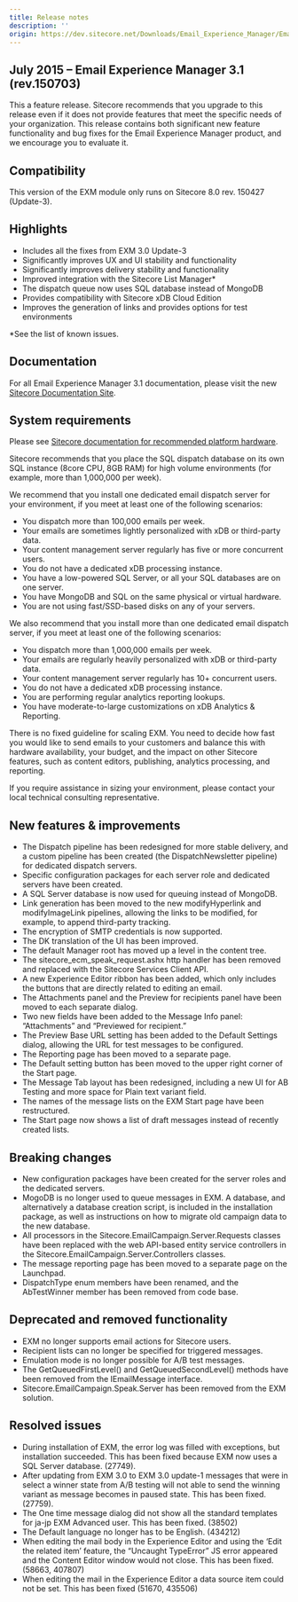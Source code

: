 ```yaml
---
title: Release notes
description: ''
origin: https://dev.sitecore.net/Downloads/Email_Experience_Manager/Email_Experience_Manager_31/Email_Experience_Manager_31_Initial_Release/Version_Resources/Release_Notes
---
```


## July 2015 – Email Experience Manager 3.1 (rev.150703)

This a feature release. Sitecore recommends that you upgrade to this release even if it does not provide features that meet the specific needs of your organization. This release contains both significant new feature functionality and bug fixes for the Email Experience Manager product, and we encourage you to evaluate it.

## Compatibility

This version of the EXM module only runs on Sitecore 8.0 rev. 150427 (Update-3).

## Highlights

-   Includes all the fixes from EXM 3.0 Update-3
-   Significantly improves UX and UI stability and functionality
-   Significantly improves delivery stability and functionality
-   Improved integration with the Sitecore List Manager*
-   The dispatch queue now uses SQL database instead of MongoDB
-   Provides compatibility with Sitecore xDB Cloud Edition
-   Improves the generation of links and provides options for test environments

*See the list of known issues.

## Documentation

For all Email Experience Manager 3.1 documentation, please visit the new [Sitecore Documentation Site](https://doc.sitecore.net/).

## System requirements

Please see [Sitecore documentation for recommended platform hardware](/downloads/Sitecore_Experience_Platform/8_0/Sitecore_Experience_Platform_80_Update3).

Sitecore recommends that you place the SQL dispatch database on its own SQL instance (8core CPU, 8GB RAM) for high volume environments (for example, more than 1,000,000 per week).

We recommend that you install one dedicated email dispatch server for your environment, if you meet at least one of the following scenarios:

-   You dispatch more than 100,000 emails per week.
-   Your emails are sometimes lightly personalized with xDB or third-party data.
-   Your content management server regularly has five or more concurrent users.
-   You do not have a dedicated xDB processing instance.
-   You have a low-powered SQL Server, or all your SQL databases are on one server.
-   You have MongoDB and SQL on the same physical or virtual hardware.
-   You are not using fast/SSD-based disks on any of your servers.

We also recommend that you install more than one dedicated email dispatch server, if you meet at least one of the following scenarios:

-   You dispatch more than 1,000,000 emails per week.
-   Your emails are regularly heavily personalized with xDB or third-party data.
-   Your content management server regularly has 10+ concurrent users.
-   You do not have a dedicated xDB processing instance.
-   You are performing regular analytics reporting lookups.
-   You have moderate-to-large customizations on xDB Analytics & Reporting.

There is no fixed guideline for scaling EXM. You need to decide how fast you would like to send emails to your customers and balance this with hardware availability, your budget, and the impact on other Sitecore features, such as content editors, publishing, analytics processing, and reporting.

If you require assistance in sizing your environment, please contact your local technical consulting representative.

## New features & improvements

-   The Dispatch pipeline has been redesigned for more stable delivery, and a custom pipeline has been created (the DispatchNewsletter pipeline) for dedicated dispatch servers.
-   Specific configuration packages for each server role and dedicated servers have been created.
-   A SQL Server database is now used for queuing instead of MongoDB.
-   Link generation has been moved to the new modifyHyperlink and modifyImageLink pipelines, allowing the links to be modified, for example, to append third-party tracking.
-   The encryption of SMTP credentials is now supported.
-   The DK translation of the UI has been improved.
-   The default Manager root has moved up a level in the content tree.
-   The sitecore_ecm_speak_request.ashx http handler has been removed and replaced with the Sitecore Services Client API.
-   A new Experience Editor ribbon has been added, which only includes the buttons that are directly related to editing an email.
-   The Attachments panel and the Preview for recipients panel have been moved to each separate dialog.
-   Two new fields have been added to the Message Info panel: “Attachments” and “Previewed for recipient.”
-   The Preview Base URL setting has been added to the Default Settings dialog, allowing the URL for test messages to be configured.
-   The Reporting page has been moved to a separate page.
-   The Default setting button has been moved to the upper right corner of the Start page.
-   The Message Tab layout has been redesigned, including a new UI for AB Testing and more space for Plain text variant field.
-   The names of the message lists on the EXM Start page have been restructured.
-   The Start page now shows a list of draft messages instead of recently created lists.

## Breaking changes

-   New configuration packages have been created for the server roles and the dedicated servers.
-   MogoDB is no longer used to queue messages in EXM. A database, and alternatively a database creation script, is included in the installation package, as well as instructions on how to migrate old campaign data to the new database.
-   All processors in the Sitecore.EmailCampaign.Server.Requests classes have been replaced with the web API-based entity service controllers in the Sitecore.EmailCampaign.Server.Controllers classes.
-   The message reporting page has been moved to a separate page on the Launchpad.
-   DispatchType enum members have been renamed, and the AbTestWinner member has been removed from code base.

## Deprecated and removed functionality

-   EXM no longer supports email actions for Sitecore users.
-   Recipient lists can no longer be specified for triggered messages.
-   Emulation mode is no longer possible for A/B test messages.
-   The GetQueuedFirstLevel() and GetQueuedSecondLevel() methods have been removed from the IEmailMessage interface.
-   Sitecore.EmailCampaign.Speak.Server has been removed from the EXM solution.

## Resolved issues

-   During installation of EXM, the error log was filled with exceptions, but installation succeeded. This has been fixed because EXM now uses a SQL Server database. (27749).
-   After updating from EXM 3.0 to EXM 3.0 update-1 messages that were in select a winner state from A/B testing will not able to send the winning variant as message becomes in paused state. This has been fixed. (27759).
-   The One time message dialog did not show all the standard templates for ja-jp EXM Advanced user. This has been fixed. (38502)
-   The Default language no longer has to be English. (434212)
-   When editing the mail body in the Experience Editor and using the ‘Edit the related item’ feature, the “Uncaught TypeError” JS error appeared and the Content Editor window would not close. This has been fixed. (58663, 407807)
-   When editing the mail in the Experience Editor a data source item could not be set. This has been fixed (51670, 435506)